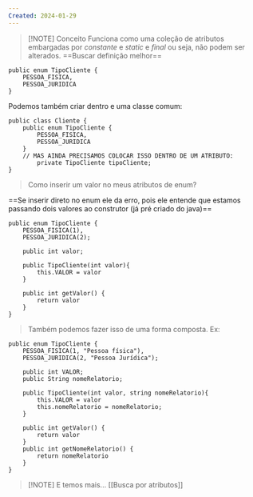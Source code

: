 ```yaml
---
Created: 2024-01-29
---
```


> [!NOTE] Conceito
> Funciona como uma coleção de atributos embargadas por *constante* e *static* e *final* ou seja, não podem ser alterados. ==Buscar definição melhor==

```
public enum TipoCliente {
	PESSOA_FISICA,
	PESSOA_JURIDICA
}
```

Podemos também criar dentro e uma classe comum:
```
public class Cliente {
	public enum TipoCliente {
		PESSOA_FISICA,
		PESSOA_JURIDICA
	}
	// MAS AINDA PRECISAMOS COLOCAR ISSO DENTRO DE UM ATRIBUTO: 
		private TipoCliente tipoCliente;
}
```


> Como inserir um valor no meus atributos de enum?


==Se inserir direto no enum ele da erro, pois ele entende que estamos passando dois valores ao construtor (já pré criado do java)==

```
public enum TipoCliente {
	PESSOA_FISICA(1),
	PESSOA_JURIDICA(2);

	public int valor;

	public TipoCliente(int valor){
		this.VALOR = valor
	}

	public int getValor() {
		return valor
	}
}

```

> Também podemos fazer isso de uma forma composta. Ex:

```
public enum TipoCliente {
	PESSOA_FISICA(1, "Pessoa física"),
	PESSOA_JURIDICA(2, "Pessoa Jurídica");

	public int VALOR;
	public String nomeRelatorio;

	public TipoCliente(int valor, string nomeRelatorio){
		this.VALOR = valor
		this.nomeRelatorio = nomeRelatorio;
	}

	public int getValor() {
		return valor
	}
	public int getNomeRelatorio() {
		return nomeRelatorio
	}
}

```



> [!NOTE] E temos mais...
> [[Busca por atributos]]
